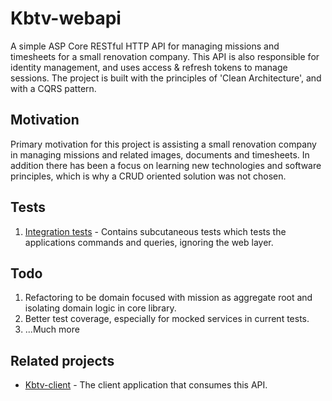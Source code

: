 # Kbtv-webapi

A simple ASP Core RESTful HTTP API for managing missions and timesheets for a small renovation company. 
This API is also responsible for identity management, and uses access & refresh tokens to manage sessions. 
The project is built with the principles of 'Clean Architecture', and with a CQRS pattern. 

## Motivation

Primary motivation for this project is assisting a small renovation company in managing missions and related images, documents and timesheets. 
In addition there has been a focus on learning new technologies and software principles, which is why a CRUD oriented solution was not chosen.

## Tests
1. [Integration tests](./Application.IntegrationTests) - Contains subcutaneous tests which tests the applications commands and queries, ignoring the web layer. 

## Todo

1. Refactoring to be domain focused with mission as aggregate root and isolating domain logic in core library. 
2. Better test coverage, especially for mocked services in current tests. 
3. ...Much more

## Related projects
- [Kbtv-client](https://github.com/fredtvet/TS-Workspace/blob/master/apps/kbtv-client/README.md) - The client application that consumes this API. 
